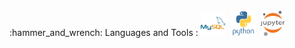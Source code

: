 <div id="header" align="center">
<a href="https://komarev.com/ghpvc/?username=chapbasil">
<img src="https://komarev.com/ghpvc/?username=chapbasil&style=flat-square&color=blue" alt=""/>
</a>

</div>
<div>
:hammer_and_wrench: Languages and Tools :
<img src="https://github.com/devicons/devicon/blob/master/icons/mysql/mysql-original-wordmark.svg" title="MySQL"  alt="MySQL" width="40" height="40"/>&nbsp;
<img src="https://github.com/devicons/devicon/blob/master/icons/python/python-original-wordmark.svg" title="Python"  alt="Python" width="40" height="40"/>&nbsp;
<img src="https://github.com/devicons/devicon/blob/master/icons/jupyter/jupyter-original-wordmark.svg" title="Python"  alt="Python" width="40" height="40"/>&nbsp;
</div>
